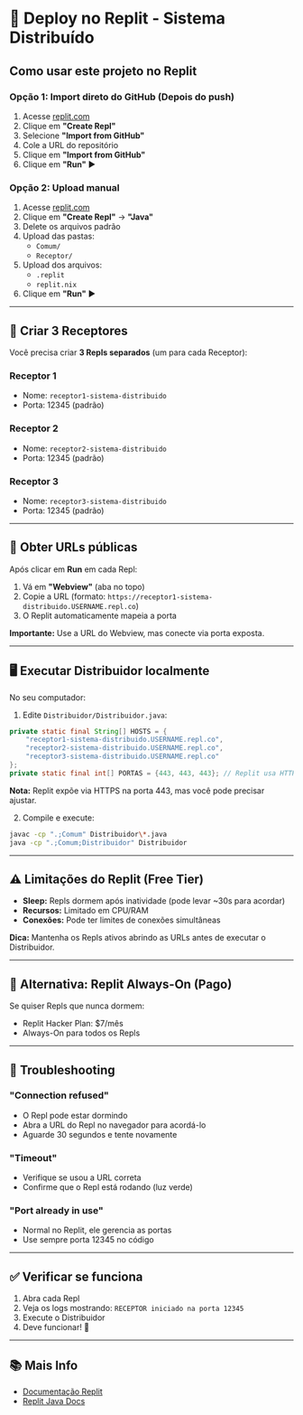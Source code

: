 # 🚀 Deploy no Replit - Sistema Distribuído

## Como usar este projeto no Replit

### Opção 1: Import direto do GitHub (Depois do push)

1. Acesse [replit.com](https://replit.com)
2. Clique em **"Create Repl"**
3. Selecione **"Import from GitHub"**
4. Cole a URL do repositório
5. Clique em **"Import from GitHub"**
6. Clique em **"Run"** ▶️

### Opção 2: Upload manual

1. Acesse [replit.com](https://replit.com)
2. Clique em **"Create Repl"** → **"Java"**
3. Delete os arquivos padrão
4. Upload das pastas:
   - `Comum/`
   - `Receptor/`
5. Upload dos arquivos:
   - `.replit`
   - `replit.nix`
6. Clique em **"Run"** ▶️

---

## 📝 Criar 3 Receptores

Você precisa criar **3 Repls separados** (um para cada Receptor):

### Receptor 1
- Nome: `receptor1-sistema-distribuido`
- Porta: 12345 (padrão)

### Receptor 2
- Nome: `receptor2-sistema-distribuido`
- Porta: 12345 (padrão)

### Receptor 3
- Nome: `receptor3-sistema-distribuido`
- Porta: 12345 (padrão)

---

## 🔗 Obter URLs públicas

Após clicar em **Run** em cada Repl:

1. Vá em **"Webview"** (aba no topo)
2. Copie a URL (formato: `https://receptor1-sistema-distribuido.USERNAME.repl.co`)
3. O Replit automaticamente mapeia a porta

**Importante:** Use a URL do Webview, mas conecte via porta exposta.

---

## 🖥️ Executar Distribuidor localmente

No seu computador:

1. Edite `Distribuidor/Distribuidor.java`:

```java
private static final String[] HOSTS = {
    "receptor1-sistema-distribuido.USERNAME.repl.co",
    "receptor2-sistema-distribuido.USERNAME.repl.co",
    "receptor3-sistema-distribuido.USERNAME.repl.co"
};
private static final int[] PORTAS = {443, 443, 443}; // Replit usa HTTPS
```

**Nota:** Replit expõe via HTTPS na porta 443, mas você pode precisar ajustar.

2. Compile e execute:

```bash
javac -cp ".;Comum" Distribuidor\*.java
java -cp ".;Comum;Distribuidor" Distribuidor
```

---

## ⚠️ Limitações do Replit (Free Tier)

- **Sleep:** Repls dormem após inatividade (pode levar ~30s para acordar)
- **Recursos:** Limitado em CPU/RAM
- **Conexões:** Pode ter limites de conexões simultâneas

**Dica:** Mantenha os Repls ativos abrindo as URLs antes de executar o Distribuidor.

---

## 🎯 Alternativa: Replit Always-On (Pago)

Se quiser Repls que nunca dormem:
- Replit Hacker Plan: $7/mês
- Always-On para todos os Repls

---

## 🐛 Troubleshooting

### "Connection refused"
- O Repl pode estar dormindo
- Abra a URL do Repl no navegador para acordá-lo
- Aguarde 30 segundos e tente novamente

### "Timeout"
- Verifique se usou a URL correta
- Confirme que o Repl está rodando (luz verde)

### "Port already in use"
- Normal no Replit, ele gerencia as portas
- Use sempre porta 12345 no código

---

## ✅ Verificar se funciona

1. Abra cada Repl
2. Veja os logs mostrando: `RECEPTOR iniciado na porta 12345`
3. Execute o Distribuidor
4. Deve funcionar! 🎉

---

## 📚 Mais Info

- [Documentação Replit](https://docs.replit.com)
- [Replit Java Docs](https://docs.replit.com/programming-ide/getting-started-java)
